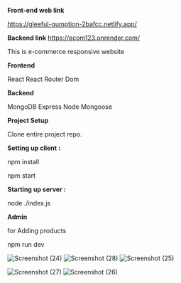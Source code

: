 **Front-end web link**

https://gleeful-gumption-2bafcc.netlify.app/

**Backend link**
https://ecom123.onrender.com/

This is e-commerce responsive website 

**Frontend**

React
React Router Dom

**Backend**

MongoDB
Express
Node
Mongoose

**Project Setup**

Clone entire project repo.

**Setting up client :**

npm install

npm start

**Starting up server :**

node ./index.js

**Admin**

for Adding products

npm run dev

![Screenshot (24)](https://github.com/onkar964/E-commere/assets/62983112/dc3afe20-c7ee-4876-8330-ab13a17837c5)
![Screenshot (28)](https://github.com/onkar964/E-commere/assets/62983112/d0f549f2-43cb-40ae-b3c3-9335ade6c915)
![Screenshot (25)](https://github.com/onkar964/E-commere/assets/62983112/72255db8-6a8f-45fc-b9f0-225d24c862de)


![Screenshot (27)](https://github.com/onkar964/E-commere/assets/62983112/3d116f70-ed12-4013-bf0d-600dfe3fe7f4)
![Screenshot (26)](https://github.com/onkar964/E-commere/assets/62983112/7a97b7c6-031b-4269-a29e-0dcd76822af7)

